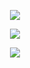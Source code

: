 <p align="center">
</p>

<p align="center">
<img src="https://github-readme-stats.vercel.app/api/top-langs/?username=deryl-sagala&layout=compact&theme=light">
</p>
  
<p align="center">
<a href="https://github.com/derylprojects"><img src="https://github-readme-stats.vercel.app/api?username=deryl-sagala&bg_color=30,e96443,904e95&title_color=fff&text_color=fff&icon_color=fff&hide_border=true&show_icons=true" /></a>
</p>

<p align="center">
  <a href="https://www.youtube.com/channel/UCPd9_ZT97R471WWRS01q9lg"><img src="https://img.shields.io/badge/YouTube-Deryl%20&%20Darren%20Channel-ff0000?style=for-the-badge&logo=youtube&logoColor=ff0000&link=https://www.youtube.com/channel/UCPd9_ZT97R471WWRS01q9lg" /></a>

